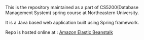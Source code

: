 This is the repository maintained as a part of CS5200(Database Management System) spring course at Northeastern University.

It is a Java based web application built using Spring framework.

Repo is hosted online at : [Amazon Elastic Beanstalk](http://cs5200-spring2018-singh.us-east-1.elasticbeanstalk.com/)


